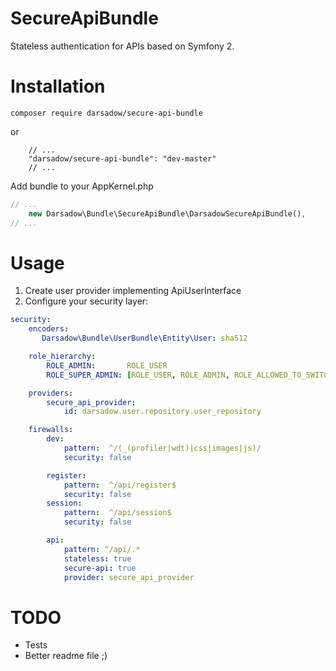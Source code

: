SecureApiBundle
===============

Stateless authentication for APIs based on Symfony 2.

# Installation

```composer require darsadow/secure-api-bundle```

or

```
    // ...
    "darsadow/secure-api-bundle": "dev-master"
    // ...
```

Add bundle to your AppKernel.php

```php
// ...
    new Darsadow\Bundle\SecureApiBundle\DarsadowSecureApiBundle(),
// ...
```

# Usage

1. Create user provider implementing ApiUserInterface
2. Configure your security layer:

```yaml
security:
    encoders:
       Darsadow\Bundle\UserBundle\Entity\User: sha512

    role_hierarchy:
        ROLE_ADMIN:       ROLE_USER
        ROLE_SUPER_ADMIN: [ROLE_USER, ROLE_ADMIN, ROLE_ALLOWED_TO_SWITCH]

    providers:
        secure_api_provider:
            id: darsadow.user.repository.user_repository

    firewalls:
        dev:
            pattern:  ^/(_(profiler|wdt)|css|images|js)/
            security: false

        register:
            pattern:  ^/api/register$
            security: false
        session:
            pattern:  ^/api/session$
            security: false

        api:
            pattern: ^/api/.*
            stateless: true
            secure-api: true
            provider: secure_api_provider
```

# TODO

* Tests
* Better readme file ;)
